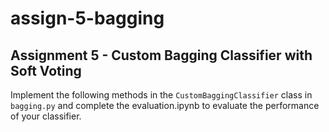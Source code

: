 # assign-5-bagging
## Assignment 5 - Custom Bagging Classifier with Soft Voting

Implement the following methods in the `CustomBaggingClassifier` class in `bagging.py` and complete the evaluation.ipynb to evaluate the performance of your classifier.

